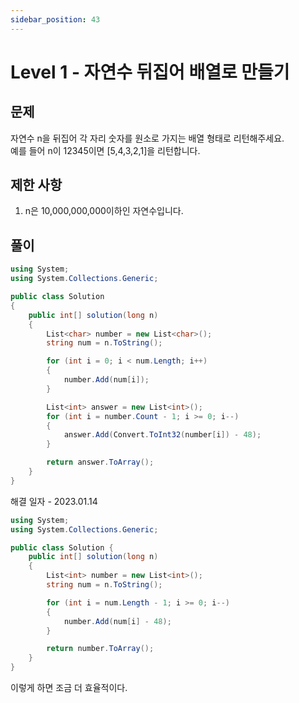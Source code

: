 ```yaml
---
sidebar_position: 43
---
```


# Level 1 - 자연수 뒤집어 배열로 만들기

## 문제

자연수 n을 뒤집어 각 자리 숫자를 원소로 가지는 배열 형태로 리턴해주세요. <br/>
예를 들어 n이 12345이면 [5,4,3,2,1]을 리턴합니다.

## 제한 사항

1. n은 10,000,000,000이하인 자연수입니다.

## 풀이

```c#
using System;
using System.Collections.Generic;

public class Solution 
{
    public int[] solution(long n)
    {
        List<char> number = new List<char>();
        string num = n.ToString();

        for (int i = 0; i < num.Length; i++)
        {
            number.Add(num[i]);
        }

        List<int> answer = new List<int>();
        for (int i = number.Count - 1; i >= 0; i--) 
        {
            answer.Add(Convert.ToInt32(number[i]) - 48);
        }

        return answer.ToArray();
    }
}
```

해결 일자 - 2023.01.14

```c#
using System;
using System.Collections.Generic;

public class Solution {
    public int[] solution(long n)
    {
        List<int> number = new List<int>();
        string num = n.ToString();

        for (int i = num.Length - 1; i >= 0; i--)
        {
            number.Add(num[i] - 48);
        }

        return number.ToArray();
    }
}
```

이렇게 하면 조금 더 효율적이다.